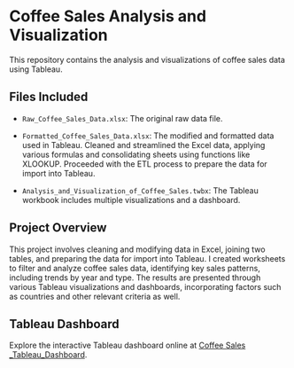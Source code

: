 # Coffee Sales Analysis and Visualization

This repository contains the analysis and visualizations of coffee sales data using Tableau.

## Files Included

- `Raw_Coffee_Sales_Data.xlsx`: The original raw data file.
  
- `Formatted_Coffee_Sales_Data.xlsx`: The modified and formatted data used in Tableau. Cleaned and streamlined the Excel data, applying various formulas and consolidating sheets using functions like XLOOKUP. Proceeded with the ETL process to prepare the data for import into Tableau.

- `Analysis_and_Visualization_of_Coffee_Sales.twbx`: The Tableau workbook includes multiple visualizations and a dashboard.
  
## Project Overview

This project involves cleaning and modifying data in Excel, joining two tables, and preparing the data for import into Tableau. I created worksheets to filter and analyze coffee sales data, identifying key sales patterns, including trends by year and type. The results are presented through various Tableau visualizations and dashboards, incorporating factors such as countries and other relevant criteria as well.

## Tableau Dashboard

Explore the interactive Tableau dashboard online at [Coffee Sales _Tableau_Dashboard](https://tabsoft.co/4dr71TG).
